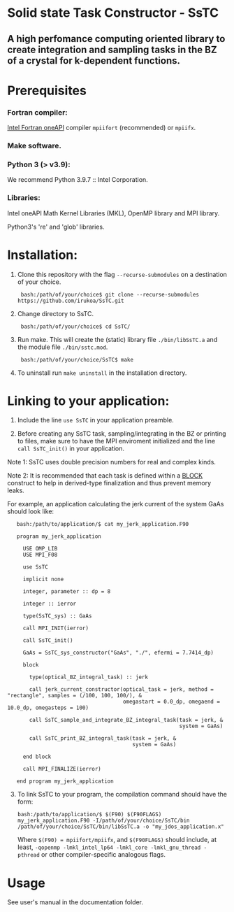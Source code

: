 # Solid state Task Constructor - SsTC

## A high perfomance computing oriented library to create integration and sampling tasks in the BZ of a crystal for k-dependent functions.

# Prerequisites

### Fortran compiler:

[Intel Fortran oneAPI](https://www.intel.com/content/www/us/en/developer/tools/oneapi/hpc-toolkit.html) compiler `mpiifort` (recommended) or `mpiifx`.

### Make software.

### Python 3 (> v3.9):

We recommend Python 3.9.7 :: Intel Corporation.

### Libraries:

Intel oneAPI Math Kernel Libraries (MKL), OpenMP library and MPI library.

Python3's 're' and 'glob' libraries.

# Installation:

1. Clone this repository with the flag `--recurse-submodules` on a destination of your choice.

        bash:/path/of/your/choice$ git clone --recurse-submodules https://github.com/irukoa/SsTC.git

2. Change directory to SsTC.

        bash:/path/of/your/choice$ cd SsTC/

3. Run make. This will create the (static) library file `./bin/libSsTC.a` and the module file `./bin/sstc.mod`.

        bash:/path/of/your/choice/SsTC$ make

4. To uninstall run `make uninstall` in the installation directory.

# Linking to your application:

1. Include the line `use SsTC` in your application preamble.

2. Before creating any SsTC task, sampling/integrating in the BZ or printing to files, make sure to have the MPI enviroment initialized and the line `call SsTC_init()` in your application.

Note 1: SsTC uses double precision numbers for real and complex kinds.

Note 2: It is recommended that each task is defined within a [BLOCK](https://www.intel.com/content/www/us/en/docs/fortran-compiler/developer-guide-reference/2023-0/block.html)
 construct to help in derived-type finalization and thus prevent memory leaks.

For example, an application calculating the jerk current of the system GaAs should look like:

       bash:/path/to/application/$ cat my_jerk_application.F90
<!-- tsk -->
       program my_jerk_application

		 USE OMP_LIB
		 USE MPI_F08

		 use SsTC

		 implicit none

		 integer, parameter :: dp = 8

		 integer :: ierror

		 type(SsTC_sys) :: GaAs

		 call MPI_INIT(ierror)

		 call SsTC_init()

		 GaAs = SsTC_sys_constructor("GaAs", "./", efermi = 7.7414_dp)

		 block
		  
	       type(optical_BZ_integral_task) :: jerk

		   call jerk_current_constructor(optical_task = jerk, method = "rectangle", samples = (/100, 100, 100/), &
										 omegastart = 0.0_dp, omegaend = 10.0_dp, omegasteps = 100)

		   call SsTC_sample_and_integrate_BZ_integral_task(task = jerk, &
														   system = GaAs)

		   call SsTC_print_BZ_integral_task(task = jerk, &
											system = GaAs)

		 end block

		 call MPI_FINALIZE(ierror)

       end program my_jerk_application

3. To link SsTC to your program, the compilation command should have the form:

       bash:/path/to/application/$ $(F90) $(F90FLAGS) my_jerk_application.F90 -I/path/of/your/choice/SsTC/bin /path/of/your/choice/SsTC/bin/libSsTC.a -o "my_jdos_application.x"

   Where `$(F90) = mpiifort/mpiifx`, and `$(F90FLAGS)` should include, at least, `-qopenmp -lmkl_intel_lp64 -lmkl_core -lmkl_gnu_thread -pthread` or other compiler-specific analogous flags.

# Usage

See user's manual in the documentation folder.
